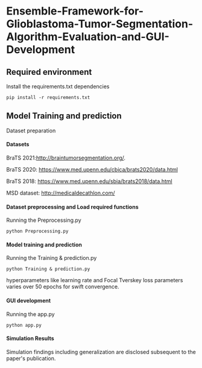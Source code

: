 # Ensemble-Framework-for-Glioblastoma-Tumor-Segmentation-Algorithm-Evaluation-and-GUI-Development


## Required environment
Install the requirements.txt dependencies

```
pip install -r requirements.txt
```

## Model Training and prediction
Dataset preparation

#### Datasets

BraTS 2021:http://braintumorsegmentation.org/. 

BraTS 2020: https://www.med.upenn.edu/cbica/brats2020/data.html

BraTS 2018: https://www.med.upenn.edu/sbia/brats2018/data.html

MSD dataset: http://medicaldecathlon.com/


#### Dataset preprocessing and Load required functions

Running the Preprocessing.py

```
python Preprocessing.py
```

#### Model training and prediction

Running the Training & prediction.py
```
python Training & prediction.py
```
hyperparameters like learning rate and Focal Tverskey loss parameters varies over 50 epochs for swift convergence.

#### GUI development

Running the app.py
```
python app.py
```

#### Simulation Results
Simulation findings including generalization are disclosed subsequent to the paper's publication.
